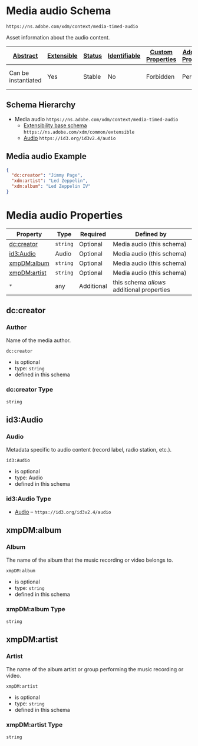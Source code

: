 
# Media audio Schema

```
https://ns.adobe.com/xdm/context/media-timed-audio
```

Asset information about the audio content.

| [Abstract](../../abstract.md) | [Extensible](../../extensions.md) | [Status](../../status.md) | [Identifiable](../../id.md) | [Custom Properties](../../extensions.md) | [Additional Properties](../../extensions.md) | Defined In |
|-------------------------------|-----------------------------------|---------------------------|-----------------------------|------------------------------------------|----------------------------------------------|------------|
| Can be instantiated | Yes | Stable | No | Forbidden | Permitted | [datatypes/media-timed-audio.schema.json](datatypes/media-timed-audio.schema.json) |
## Schema Hierarchy

* Media audio `https://ns.adobe.com/xdm/context/media-timed-audio`
  * [Extensibility base schema](extensible.schema.md) `https://ns.adobe.com/xdm/common/extensible`
  * [Audio](external/id3/audio.schema.md) `https://id3.org/id3v2.4/audio`


## Media audio Example
```json
{
  "dc:creator": "Jimmy Page",
  "xdm:artist": "Led Zeppelin",
  "xdm:album": "Led Zeppelin IV"
}
```

# Media audio Properties

| Property | Type | Required | Defined by |
|----------|------|----------|------------|
| [dc:creator](#dccreator) | `string` | Optional | Media audio (this schema) |
| [id3:Audio](#id3audio) | Audio | Optional | Media audio (this schema) |
| [xmpDM:album](#xmpdmalbum) | `string` | Optional | Media audio (this schema) |
| [xmpDM:artist](#xmpdmartist) | `string` | Optional | Media audio (this schema) |
| `*` | any | Additional | this schema *allows* additional properties |

## dc:creator
### Author

Name of the media author.

`dc:creator`
* is optional
* type: `string`
* defined in this schema

### dc:creator Type


`string`






## id3:Audio
### Audio

Metadata specific to audio content (record label, radio station, etc.).

`id3:Audio`
* is optional
* type: Audio
* defined in this schema

### id3:Audio Type


* [Audio](external/id3/audio.schema.md) – `https://id3.org/id3v2.4/audio`





## xmpDM:album
### Album

The name of the album that the music recording or video belongs to.

`xmpDM:album`
* is optional
* type: `string`
* defined in this schema

### xmpDM:album Type


`string`






## xmpDM:artist
### Artist

The name of the album artist or group performing the music recording or video.

`xmpDM:artist`
* is optional
* type: `string`
* defined in this schema

### xmpDM:artist Type


`string`





